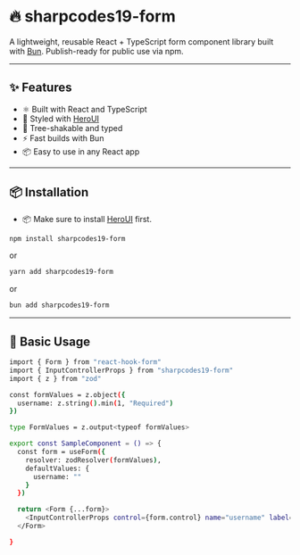 # 🔥 sharpcodes19-form

A lightweight, reusable React + TypeScript form component library built with [Bun](https://bun.sh). Publish-ready for public use via npm.

---

## ✨ Features

- ⚛️ Built with React and TypeScript
- 💅 Styled with [HeroUI](https://www.heroui.com/)
- 🎯 Tree-shakable and typed
- ⚡ Fast builds with Bun
- 📦 Easy to use in any React app

---

## 📦 Installation

- 📦 Make sure to install [HeroUI](https://www.heroui.com/docs/guide/installation) first.

```bash
npm install sharpcodes19-form
```

or

```bash
yarn add sharpcodes19-form
```

or

```bash
bun add sharpcodes19-form
```

---

## 🚀 Basic Usage

```bash
import { Form } from "react-hook-form"
import { InputControllerProps } from "sharpcodes19-form"
import { z } from "zod"

const formValues = z.object({
  username: z.string().min(1, "Required")
})

type FormValues = z.output<typeof formValues>

export const SampleComponent = () => {
  const form = useForm({
    resolver: zodResolver(formValues),
    defaultValues: {
      username: ""
    }
  })

  return <Form {...form}>
    <InputControllerProps control={form.control} name="username" label="Username" size="sm" variant="flat" />
  </Form>

}
```

